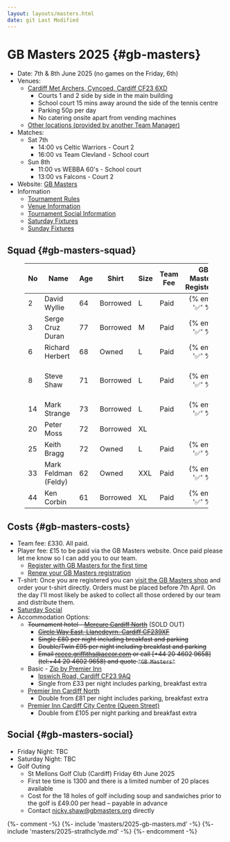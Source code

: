 ```yaml
---
layout: layouts/masters.html
date: git Last Modified
---
```


# GB Masters 2025 {#gb-masters}

* Date: 7th & 8th June 2025 (no games on the Friday, 6th)
* Venues:
  * [Cardiff Met Archers, Cyncoed, Cardiff CF23 6XD](https://maps.app.goo.gl/dP53Q1e6tPU2iMkz9)
    * Courts 1 and 2 side by side in the main building
	* School court 15 mins away around the side of the tennis centre
	* Parking 50p per day
	* No catering onsite apart from vending machines
  * [Other locations (provided by another Team Manager)](https://maps.app.goo.gl/E47ijJjaTKZiEj8w7)
* Matches:
  * Sat 7th
    * 14:00 vs Celtic Warriors - Court 2
    * 16:00 vs Team Clevland - School court
  * Sun 8th
    * 11:00 vs WEBBA 60's - School court
    * 13:00 vs Falcons - Court 2
* Website: [GB Masters](https://gbmasters.org)
* Information
  * [Tournament Rules](/masters/2025/gb-masters/GB%20Masters%20Rules%202023.pdf)
  * [Venue Information](/masters/2025/gb-masters/Venue-Information.pdf)
  * [Tournament Social Information](/masters/2025/gb-masters/Social-Information.pdf)
  * [Saturday Fixtures](/masters/2025/gb-masters/GB-Masters-Cardiff-Met-Saturday.pdf)
  * [Sunday Fixtures](/masters/2025/gb-masters/GB-Masters-Cardiff-Met-Sunday.pdf)

## Squad {#gb-masters-squad}

<figure>

| No  | Name | Age | Shirt | Size | Team<br>Fee | GB Masters<br>Registered | T-shirt<br>Ordered
| --- | --- | --- | --- | --- | --- | :---: | - |
| 2   | David Wyllie | 64  | Borrowed | L   | Paid | {% emoji '✅' %} | 1 x L rnd
| 3   | Serge Cruz Duran | 77  | Borrowed | M   | Paid | {% emoji '✅' %} |
| 6   | Richard Herbert | 68  | Owned | L   | Paid | {% emoji '✅' %} | 1 x XL rnd |
| 8   | Steve Shaw | 71  | Borrowed | L   | Paid | {% emoji '✅' %} | 1 x L rnd<br>1 x S v-nk
| 14  | Mark Strange | 73  | Borrowed | L   | Paid | {% emoji '✅' %} | 1 x XL rnd
| 20  | Peter Moss | 72  | Borrowed | XL   |  |  |
| 25  | Keith Bragg | 72  | Owned | L   | Paid | {% emoji '✅' %} |
| 33  | Mark Feldman (Feldy) | 62  | Owned | XXL | Paid | {% emoji '✅' %} | 1 x XL rnd
| 44  | Ken Corbin | 61  | Borrowed | XL  | Paid | {% emoji '✅' %} | 1 x XL rnd

</figure>

## Costs {#gb-masters-costs}

* Team fee: £330. All paid.
* Player fee: £15 to be paid via the GB Masters website. Once paid please let me know so I can add you to our team.
  * [Register with GB Masters for the first time](https://gbmasters.org/register)
  * [Renew your GB Masters registration](https://gbmasters.org/login)
* T-shirt: Once you are registered you can [visit the GB Masters shop](https://gbmasters.org/shop) and order your t-shirt directly. Orders must be placed before 7th April. On the day I'll most likely be asked to collect all those ordered by our team and distribute them.
* [Saturday Social](/masters/2025/gb-masters/Social-Information.pdf)
* Accommodation Options:
  * ~~Tournament hotel - [Mercure Cardiff North](https://all.accor.com/hotel/B539/index.en.shtml)~~ (SOLD OUT)
    * ~~[Circle Way East, Llanedeyrn, Cardiff CF239XF](https://maps.app.goo.gl/bxEHkzqvVAj162C67)~~
    * ~~Single £80 per night including breakfast and parking~~
    * ~~Double/Twin £95 per night including breakfast and parking~~
    * ~~Email [reece.griffiths@accor.com](mailto:reece.griffiths@accor.com) or call \[+44 20 4602 9658\](tel:+44 20 4602 9658) and quote `"GB Masters"`~~
  * Basic - [Zip by Premier Inn](https://www.premierinn.com/gb/en/hotels/wales/glamorgan/cardiff/zip-cardiff.html)
    * [Ipswich Road, Cardiff CF23 9AQ](https://maps.app.goo.gl/uaECMjsB8k6Btuq59)
    * Single from £33 per night includes parking, breakfast extra
  * [Premier Inn Cardiff North](https://www.premierinn.com/gb/en/hotels/wales/glamorgan/cardiff/cardiff-north.html)
    * Double from £81 per night includes parking, breakfast extra
  * [Premier Inn Cardiff City Centre (Queen Street)](https://www.premierinn.com/gb/en/hotels/wales/glamorgan/cardiff/cardiff-city-centre-queen-street.html)
    * Double from £105 per night parking and breakfast extra

## Social {#gb-masters-social}

* Friday Night: TBC
* Saturday Night: TBC
* Golf Outing
  * St Mellons Golf Club (Cardiff) Friday 6th June 2025
  * First tee time is 1300 and there is a limited number of 20 places available
  * Cost for the 18 holes of golf including soup and sandwiches prior to the golf is £49.00 per head – payable in advance
  * Contact <nicky.shaw@gbmasters.org> directly

{%- comment -%}
	{%- include 'masters/2025-gb-masters.md' -%}
	{%- include 'masters/2025-strathclyde.md' -%}
{%- endcomment -%}


